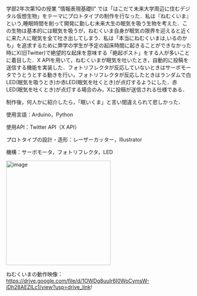学部2年次第1Qの授業 ”情報表現基礎Ⅱ” では「はこだて未来大学周辺に住むデジタル仮想生物」をテーマにプロトタイプの制作を行なった．私は『ねむくいま』という,睡眠時間を削って開発に勤しむ未来大生の眠気を吸う生物を考えた．この生物は基本的には眠気を吸うが，ねむくいま自身が眠気の限界を迎えると近くに来た人に眠気を全て吐き出してしまう．私は「本当にねむくいまは,いるのかも」を追求するために弊学の学生が予定の起床時間に起きることができなかった時にX(旧Twitter)で絶望的な起床を意味する「絶起ポスト」をする人が多いことに着目した．X APIを用いて，ねむくいまが眠気を吐いたとき，自動的に投稿を送信する機能を実装した．フォトリフレクタが反応していないときはサーボモータでうとうとする動きを行い，フォトリフレクタが反応したときはランダムで白LED(眠気を吸うとき)か赤LED(眠気を吐くとき)が点灯するようにした．赤LED(眠気を吐くとき)が点灯する場合のみ，Xに投稿が送信される仕様である．

制作後，何人かに紹介したら，「眠いくま」と言い間違えられて悲しかった．

使用言語：Arduino，Python

使用API：Twitter API（X API）

プロトタイプの設計・造形：レーザーカッター，Illustrator

機構：サーボモータ，フォトリフレクタ，LED

<img width="284" alt="image" src="https://github.com/Ruri-Kinoshita/nemukuima/assets/131644243/bb0704f3-f2d0-451e-aaf1-7fd3684a9338">

ねむくいまの動作映像：https://drive.google.com/file/d/1OWDg8uuIr6I0WoCymsW-iDh28AEZILc1/view?usp=drive_link!
